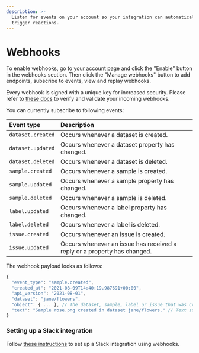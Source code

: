 ```yaml
---
description: >-
  Listen for events on your account so your integration can automatically
  trigger reactions.
---
```


# Webhooks

To enable webhooks, go to [your account page](https://segments.ai/account) and click the "Enable" button in the webhooks section. Then click the "Manage webhooks" button to add endpoints, subscribe to events, view and replay webhooks.

Every webhook is signed with a unique key for increased security. Please refer to [these docs](https://docs.svix.com/receiving/verifying-payloads/how) to verify and validate your incoming webhooks.

You can currently subscribe to following events:

| Event type | Description |
| :--- | :--- |
| `dataset.created` | Occurs whenever a dataset is created. |
| `dataset.updated` | Occurs whenever a dataset property has changed. |
| `dataset.deleted` | Occurs whenever a dataset is deleted. |
| `sample.created` | Occurs whenever a sample is created. |
| `sample.updated` | Occurs whenever a sample property has changed. |
| `sample.deleted` | Occurs whenever a sample is deleted. |
| `label.updated` | Occurs whenever a label property has changed. |
| `label.deleted` | Occurs whenever a label is deleted. |
| `issue.created` | Occurs whenever an issue is created. |
| `issue.updated` | Occurs whenever an issue has received a reply or a property has changed. |

The webhook payload looks as follows:

```javascript
{
  "event_type": "sample.created",
  "created_at": "2021-08-09T14:40:19.987691+00:00",
  "api_version": "2021-08-01",
  "dataset": "jane/flowers",
  "object": { ... }, // The dataset, sample, label or issue that was created or updated.
  "text": "Sample rose.png created in dataset jane/flowers." // Text summary, useful for Slack integration.
}
```

### Setting up a Slack integration

Follow [these instructions](https://api.slack.com/messaging/webhooks) to set up a Slack integration using webhooks.

